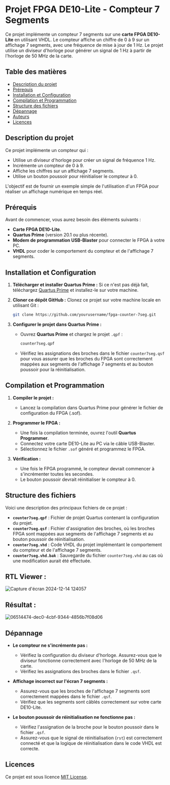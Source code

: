 
# Projet FPGA DE10-Lite - Compteur 7 Segments

Ce projet implémente un compteur 7 segments sur une **carte FPGA DE10-Lite** en utilisant VHDL. Le compteur affiche un chiffre de 0 à 9 sur un affichage 7 segments, avec une fréquence de mise à jour de 1 Hz. Le projet utilise un diviseur d'horloge pour générer un signal de 1 Hz à partir de l'horloge de 50 MHz de la carte.

## Table des matières

- [Description du projet](#description-du-projet)
- [Prérequis](#prérequis)
- [Installation et Configuration](#installation-et-configuration)
- [Compilation et Programmation](#compilation-et-programmation)
- [Structure des fichiers](#structure-des-fichiers)
- [Dépannage](#dépannage)
- [Auteurs](#auteurs)
- [Licences](#licences)

## Description du projet

Ce projet implémente un compteur qui :
- Utilise un diviseur d'horloge pour créer un signal de fréquence 1 Hz.
- Incrémente un compteur de 0 à 9.
- Affiche les chiffres sur un affichage 7 segments.
- Utilise un bouton poussoir pour réinitialiser le compteur à 0.

L'objectif est de fournir un exemple simple de l'utilisation d'un FPGA pour réaliser un affichage numérique en temps réel.

## Prérequis

Avant de commencer, vous aurez besoin des éléments suivants :

- **Carte FPGA DE10-Lite**.
- **Quartus Prime** (version 20.1 ou plus récente).
- **Modem de programmation USB-Blaster** pour connecter le FPGA à votre PC.
- **VHDL** pour coder le comportement du compteur et de l'affichage 7 segments.

## Installation et Configuration

1. **Télécharger et installer Quartus Prime :**
   Si ce n'est pas déjà fait, téléchargez [Quartus Prime](https://www.intel.com/content/www/us/en/programmable/downloads/download-center.html) et installez-le sur votre machine.

2. **Cloner ce dépôt GitHub :**
   Clonez ce projet sur votre machine locale en utilisant Git :
   ```bash
   git clone https://github.com/yourusername/fpga-counter-7seg.git
   ```

3. **Configurer le projet dans Quartus Prime :**
   - Ouvrez **Quartus Prime** et chargez le projet `.qpf` :
     ```bash
     counter7seg.qpf
     ```
   - Vérifiez les assignations des broches dans le fichier `counter7seg.qsf` pour vous assurer que les broches du FPGA sont correctement mappées aux segments de l'affichage 7 segments et au bouton poussoir pour la réinitialisation.

## Compilation et Programmation

1. **Compiler le projet :**
   - Lancez la compilation dans Quartus Prime pour générer le fichier de configuration du FPGA (.sof).

2. **Programmer le FPGA :**
   - Une fois la compilation terminée, ouvrez l'outil **Quartus Programmer**.
   - Connectez votre carte DE10-Lite au PC via le câble USB-Blaster.
   - Sélectionnez le fichier `.sof` généré et programmez le FPGA.

3. **Vérification :**
   - Une fois le FPGA programmé, le compteur devrait commencer à s'incrémenter toutes les secondes.
   - Le bouton poussoir devrait réinitialiser le compteur à 0.

## Structure des fichiers

Voici une description des principaux fichiers de ce projet :

- **`counter7seg.qpf`** : Fichier de projet Quartus contenant la configuration du projet.
- **`counter7seg.qsf`** : Fichier d'assignation des broches, où les broches FPGA sont mappées aux segments de l'affichage 7 segments et au bouton poussoir de réinitialisation.
- **`counter7seg.vhd`** : Code VHDL du projet implémentant le comportement du compteur et de l'affichage 7 segments.
- **`counter7seg.vhd.bak`** : Sauvegarde du fichier `counter7seg.vhd` au cas où une modification aurait été effectuée.

## RTL Viewer :
![Capture d'écran 2024-12-14 124057](https://github.com/user-attachments/assets/e286bb9c-4c7c-43c0-a771-f97930587551)


## Résultat : 
![06514474-dec0-4cbf-9344-4856b7f08d06](https://github.com/user-attachments/assets/da298a7f-440d-4d80-8eb1-d42268eb3d4f)

## Dépannage

- **Le compteur ne s'incrémente pas :**
  - Vérifiez la configuration du diviseur d'horloge. Assurez-vous que le diviseur fonctionne correctement avec l'horloge de 50 MHz de la carte.
  - Vérifiez les assignations des broches dans le fichier `.qsf`.
  
- **Affichage incorrect sur l'écran 7 segments :**
  - Assurez-vous que les broches de l'affichage 7 segments sont correctement mappées dans le fichier `.qsf`.
  - Vérifiez que les segments sont câblés correctement sur votre carte DE10-Lite.

- **Le bouton poussoir de réinitialisation ne fonctionne pas :**
  - Vérifiez l'assignation de la broche pour le bouton poussoir dans le fichier `.qsf`.
  - Assurez-vous que le signal de réinitialisation (`rst`) est correctement connecté et que la logique de réinitialisation dans le code VHDL est correcte.

## Licences

Ce projet est sous licence [MIT License](LICENSE).

